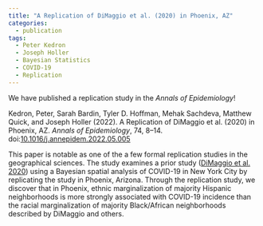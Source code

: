 ```yaml
---
title: "A Replication of DiMaggio et al. (2020) in Phoenix, AZ"
categories:
  - publication
tags:
  - Peter Kedron
  - Joseph Holler
  - Bayesian Statistics
  - COVID-19
  - Replication
---
```


We have published a replication study in the *Annals of Epidemiology*!

Kedron, Peter, Sarah Bardin, Tyler D. Hoffman, Mehak Sachdeva, Matthew Quick, and Joseph Holler (2022). A Replication of DiMaggio et al. (2020) in Phoenix, AZ. *Annals of Epidemiology*, 74, 8–14. doi:[10.1016/j.annepidem.2022.05.005](https://doi.org/10.1016/j.annepidem.2022.05.005)

This paper is notable as one of the a few formal replication studies in the geographical sciences.
The study examines a prior study ([DiMaggio et al. 2020](https://doi.org/10.1016/j.annepidem.2020.08.012)) using a Bayesian spatial analysis of COVID-19 in New York City by replicating the study in Phoenix, Arizona.
Through the replication study, we discover that in Phoenix, ethnic marginalization of majority Hispanic neighborhoods is more strongly associated with COVID-19 incidence than the racial marginalization of majority Black/African neighborhoods described by DiMaggio and others.

